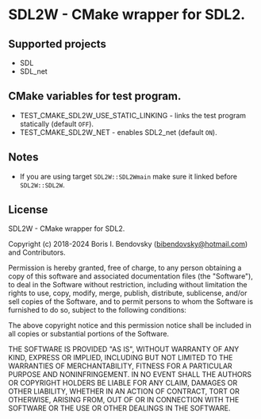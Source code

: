 # SDL2W - CMake wrapper for SDL2.

## Supported projects
- SDL
- SDL_net

## CMake variables for test program.
- TEST_CMAKE_SDL2W_USE_STATIC_LINKING - links the test program statically (default `OFF`).
- TEST_CMAKE_SDL2W_NET - enables SDL2_net (default `ON`).

## Notes
- If you are using target `SDL2W::SDL2Wmain` make sure it linked before `SDL2W::SDL2W`.

## License
SDL2W - CMake wrapper for SDL2.

Copyright (c) 2018-2024 Boris I. Bendovsky (bibendovsky@hotmail.com) and Contributors.

Permission is hereby granted, free of charge, to any person obtaining a copy
of this software and associated documentation files (the "Software"), to deal
in the Software without restriction, including without limitation the rights
to use, copy, modify, merge, publish, distribute, sublicense, and/or sell
copies of the Software, and to permit persons to whom the Software is
furnished to do so, subject to the following conditions:

The above copyright notice and this permission notice shall be included in all
copies or substantial portions of the Software.

THE SOFTWARE IS PROVIDED "AS IS", WITHOUT WARRANTY OF ANY KIND,
EXPRESS OR IMPLIED, INCLUDING BUT NOT LIMITED TO THE WARRANTIES OF
MERCHANTABILITY, FITNESS FOR A PARTICULAR PURPOSE AND NONINFRINGEMENT.
IN NO EVENT SHALL THE AUTHORS OR COPYRIGHT HOLDERS BE LIABLE FOR ANY CLAIM,
DAMAGES OR OTHER LIABILITY, WHETHER IN AN ACTION OF CONTRACT, TORT OR
OTHERWISE, ARISING FROM, OUT OF OR IN CONNECTION WITH THE SOFTWARE OR THE USE
OR OTHER DEALINGS IN THE SOFTWARE.
